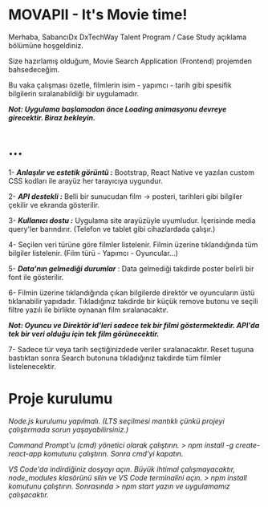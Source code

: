 # MOVAPII - It's Movie time!

Merhaba, SabancıDx DxTechWay Talent Program / Case Study açıklama bölümüne hoşgeldiniz.

Size hazırlamış olduğum, Movie Search Application (Frontend) projemden bahsedeceğim.

Bu vaka çalışması özetle, filmlerin isim - yapımcı - tarih gibi spesifik bilgilerin sıralanabildiği bir uygulamadır.

***Not: Uygulama başlamadan önce Loading animasyonu devreye girecektir. Biraz bekleyin.***

# ...

1- ***Anlaşılır ve estetik görüntü :*** Bootstrap, React Native ve yazılan custom CSS kodları ile arayüz her tarayıcıya uygundur.

2- ***API destekli :*** Belli bir sunucudan film ->  posteri, tarihleri gibi bilgiler çekilir ve ekranda gösterilir.

3- ***Kullanıcı dostu :*** Uygulama site arayüzüyle uyumludur. İçerisinde media query'ler barındırır. (Telefon ve tablet gibi cihazlardada çalışır.)

4- Seçilen veri türüne göre filmler listelenir. Filmin üzerine tıklandığında tüm bilgiler listelenir. (Film türü - Yapımcı - Oyuncular...)

5- ***Data'nın gelmediği durumlar*** : Data gelmediği takdirde poster belirli bir font ile gösterilir. 

6- Filmin üzerine tıklandığında çıkan bilgilerde direktör ve oyuncuların üstü tıklanabilir yapıdadır. Tıkladığınız takdirde bir küçük remove butonu ve seçili filtre yazılı ile birlikte oynanan film sıralanacaktır. 

***Not: Oyuncu ve Direktör id'leri sadece tek bir filmi göstermektedir. API'da tek bir veri olduğu için tek film görünecektir.***

7- Sadece tür veya tarih seçtiğinizdede veriler sıralanacaktır. Reset tuşuna bastıktan sonra Search butonuna tıkladığınız takdirde tüm filmler listelenecektir.

# Proje kurulumu

 *Node.js kurulumu yapılmalı. (LTS seçilmesi mantıklı çünkü projeyi çalıştırmada sorun yaşayabilirsiniz.)*

 *Command Prompt'u (cmd) yönetici olarak çalıştırın. > npm install -g create-react-app 
 komutunu çalıştırın. Sonra cmd'yi kapatın.*

 *VS Code'da indirdiğiniz dosyayı açın. Büyük ihtimal çalışmayacaktır, node_modules klasörünü silin ve VS Code terminalini açın. > npm install 
 komutunu çalıştırın. Sonrasında > npm start yazın ve uygulamamız çalışacaktır.*


